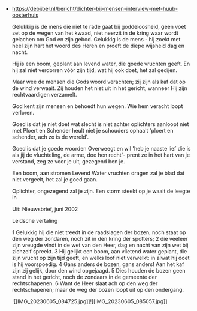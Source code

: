 - https://debijbel.nl/bericht/dichter-bij-mensen-interview-met-huub-oosterhuis
  
  Gelukkig is de mens
  die niet te rade gaat bij goddeloosheid,
  geen voet zet op de wegen van het kwaad,
  niet neerzit in de kring waar wordt gelachen
  om God en zijn gebod.
  Gelukkig is de mens -
  hij zoekt met heel zijn hart het woord des Heren
  en proeft de diepe wijsheid dag en nacht.
  
  Hij is een boom, geplant aan levend water,
  die goede vruchten geeft.
  En hij zal niet verdorren vóór zijn tijd;
  wat hij ook doet, het zal gedijen.
  
  Maar wee de mensen die Gods woord verachten;
  zij zijn als kaf dat op de wind verwaait.
  Zij houden het niet uit in het gericht,
  wanneer Hij zijn rechtvaardigen verzamelt.
  
  God kent zijn mensen en behoedt hun wegen.
  Wie hem veracht loopt verloren.
  
  Goed is
  dat je niet doet wat slecht is
  niet achter oplichters aanloopt
  niet met Ploert en Schender heult
  niet je schouders ophaalt
  'ploert en schender, ach
  zo is de wereld'.
  
  Goed is dat je goede woorden
  Overweegt en wil
  'heb je naaste lief die is als jij
  de vluchteling, de arme, doe hen recht'-
  prent ze in het hart van je verstand,
  zeg ze voor je uit,
  gezegend ben je.
  
  Een boom, aan stromen Levend Water
  vruchten dragen zal je
  blad dat niet vergeelt,
  het zal je goed gaan.
  
  Oplichter,
  ongezegend zal je zijn.
  Een storm steekt op
  je waait de leegte in
  
  Uit: Nieuwsbrief, juni 2002
  
  Leidsche vertaling
  
  1 Gelukkig hij die niet treedt in de raadslagen der bozen, noch staat op den weg der zondaren, noch zit in den kring der spotters;
  2 die veeleer zijn vreugde vindt in de wet van den Heer, dag en nacht van zijn wet bij zichzelf spreekt.
  3 Hij gelijkt een boom, aan vlietend water geplant, die zijn vrucht op zijn tijd geeft, en welks loof niet verwelkt: in alwat hij doet is hij voorspoedig.
  4 Gans anders de bozen, gans anders! Aan het kaf zijn zij gelijk, door den wind opgejaagd.
  5 Dies houden de bozen geen stand in het gericht, noch de zondaars in de gemeente der rechtschapenen.
  6 Want de Heer slaat ach op den weg der rechtschapenen; maar de weg der bozen loopt uit op den ondergang.
  
  ![[IMG_20230605_084725.jpg]]![[IMG_20230605_085057.jpg]]